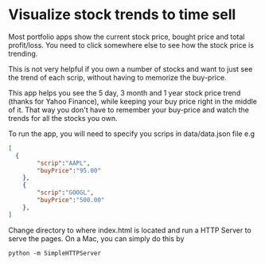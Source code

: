 Visualize stock trends to time sell
=====================

Most portfolio apps show the current stock price, bought price and total profit/loss. You need to click somewhere else to see how the stock price is trending.

This is not very helpful if you own a number of stocks and want to just see the trend of each scrip, without having to memorize the buy-price.

This app helps you see the 5 day, 3 month and 1 year stock price trend (thanks for Yahoo Finance), while keeping your buy price right in the middle of it. That way you don't have to remember your buy-price and watch the trends for all the stocks you own.

To run the app, you will need to specify you scrips in data/data.json file
e.g
````JSON
[
  {
        "scrip":"AAPL",
        "buyPrice":"95.00"
    },
    {
        "scrip":"GOOGL",
        "buyPrice":"500.00"
    },
]
````

Change directory to where index.html is located and run a HTTP Server to serve the pages.
On a Mac, you can simply do this by
```
python -m SimpleHTTPServer
```

